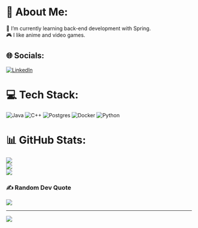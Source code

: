 # 💫 About Me:
🌱 I’m currently learning back-end development with Spring.<br>🎮 I like anime and video games.


## 🌐 Socials:
[![LinkedIn](https://img.shields.io/badge/LinkedIn-%230077B5.svg?logo=linkedin&logoColor=white)](https://linkedin.com/in/https://www.linkedin.com/in/janer-vega-5005411b0/) 

# 💻 Tech Stack:
![Java](https://img.shields.io/badge/java-%23ED8B00.svg?style=for-the-badge&logo=openjdk&logoColor=white) ![C++](https://img.shields.io/badge/c++-%2300599C.svg?style=for-the-badge&logo=c%2B%2B&logoColor=white) ![Postgres](https://img.shields.io/badge/postgres-%23316192.svg?style=for-the-badge&logo=postgresql&logoColor=white) ![Docker](https://img.shields.io/badge/docker-%230db7ed.svg?style=for-the-badge&logo=docker&logoColor=white) ![Python](https://img.shields.io/badge/python-3670A0?style=for-the-badge&logo=python&logoColor=ffdd54)
# 📊 GitHub Stats:
![](https://github-readme-stats.vercel.app/api?username=IamJ4nn&theme=dark&hide_border=false&include_all_commits=false&count_private=false)<br/>
![](https://github-readme-streak-stats.herokuapp.com/?user=IamJ4nn&theme=dark&hide_border=false)<br/>
![](https://github-readme-stats.vercel.app/api/top-langs/?username=IamJ4nn&theme=dark&hide_border=false&include_all_commits=false&count_private=false&layout=compact)

### ✍️ Random Dev Quote
![](https://quotes-github-readme.vercel.app/api?type=horizontal&theme=dark)

---
[![](https://visitcount.itsvg.in/api?id=IamJ4nn&icon=0&color=12)](https://visitcount.itsvg.in)

<!-- Proudly created with GPRM ( https://gprm.itsvg.in ) -->
